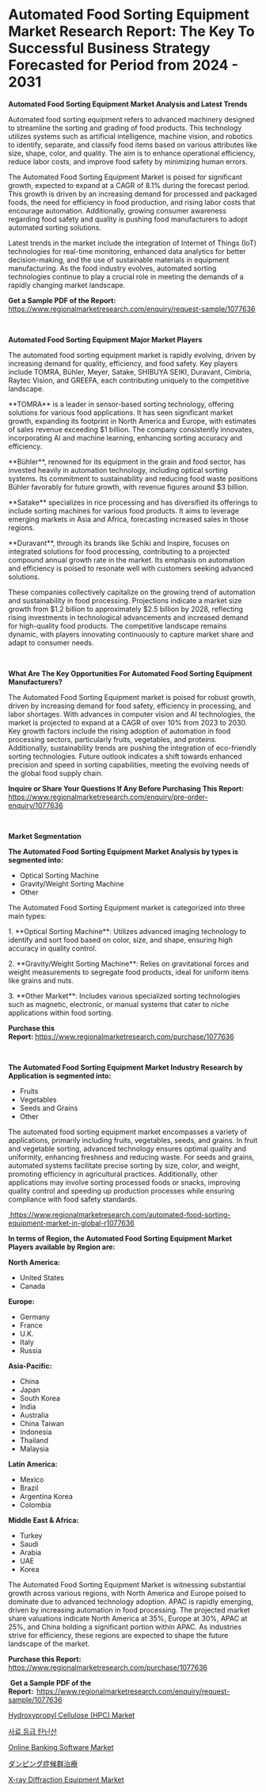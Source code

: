 <p><h1>Automated Food Sorting Equipment Market Research Report: The Key To Successful Business Strategy Forecasted for Period from 2024 - 2031</h1></p><p><strong>Automated Food Sorting Equipment Market Analysis and Latest Trends</strong></p>
<p><p>Automated food sorting equipment refers to advanced machinery designed to streamline the sorting and grading of food products. This technology utilizes systems such as artificial intelligence, machine vision, and robotics to identify, separate, and classify food items based on various attributes like size, shape, color, and quality. The aim is to enhance operational efficiency, reduce labor costs, and improve food safety by minimizing human errors.</p><p>The Automated Food Sorting Equipment Market is poised for significant growth, expected to expand at a CAGR of 8.1% during the forecast period. This growth is driven by an increasing demand for processed and packaged foods, the need for efficiency in food production, and rising labor costs that encourage automation. Additionally, growing consumer awareness regarding food safety and quality is pushing food manufacturers to adopt automated sorting solutions.</p><p>Latest trends in the market include the integration of Internet of Things (IoT) technologies for real-time monitoring, enhanced data analytics for better decision-making, and the use of sustainable materials in equipment manufacturing. As the food industry evolves, automated sorting technologies continue to play a crucial role in meeting the demands of a rapidly changing market landscape.</p></p>
<p><strong>Get a Sample PDF of the Report:&nbsp;</strong> <a href="https://www.regionalmarketresearch.com/enquiry/request-sample/1077636">https://www.regionalmarketresearch.com/enquiry/request-sample/1077636</a></p>
<p>&nbsp;</p>
<p><strong>Automated Food Sorting Equipment Major Market Players</strong></p>
<p><p>The automated food sorting equipment market is rapidly evolving, driven by increasing demand for quality, efficiency, and food safety. Key players include TOMRA, Bühler, Meyer, Satake, SHIBUYA SEIKI, Duravant, Cimbria, Raytec Vision, and GREEFA, each contributing uniquely to the competitive landscape.</p><p>**TOMRA** is a leader in sensor-based sorting technology, offering solutions for various food applications. It has seen significant market growth, expanding its footprint in North America and Europe, with estimates of sales revenue exceeding $1 billion. The company consistently innovates, incorporating AI and machine learning, enhancing sorting accuracy and efficiency.</p><p>**Bühler**, renowned for its equipment in the grain and food sector, has invested heavily in automation technology, including optical sorting systems. Its commitment to sustainability and reducing food waste positions Bühler favorably for future growth, with revenue figures around $3 billion.</p><p>**Satake** specializes in rice processing and has diversified its offerings to include sorting machines for various food products. It aims to leverage emerging markets in Asia and Africa, forecasting increased sales in those regions.</p><p>**Duravant**, through its brands like Schiki and Inspire, focuses on integrated solutions for food processing, contributing to a projected compound annual growth rate in the market. Its emphasis on automation and efficiency is poised to resonate well with customers seeking advanced solutions.</p><p>These companies collectively capitalize on the growing trend of automation and sustainability in food processing. Projections indicate a market size growth from $1.2 billion to approximately $2.5 billion by 2028, reflecting rising investments in technological advancements and increased demand for high-quality food products. The competitive landscape remains dynamic, with players innovating continuously to capture market share and adapt to consumer needs.</p></p>
<p>&nbsp;</p>
<p><strong>What Are The Key Opportunities For Automated Food Sorting Equipment Manufacturers?</strong></p>
<p><p>The Automated Food Sorting Equipment market is poised for robust growth, driven by increasing demand for food safety, efficiency in processing, and labor shortages. With advances in computer vision and AI technologies, the market is projected to expand at a CAGR of over 10% from 2023 to 2030. Key growth factors include the rising adoption of automation in food processing sectors, particularly fruits, vegetables, and proteins. Additionally, sustainability trends are pushing the integration of eco-friendly sorting technologies. Future outlook indicates a shift towards enhanced precision and speed in sorting capabilities, meeting the evolving needs of the global food supply chain.</p></p>
<p><strong>Inquire or Share Your Questions If Any Before Purchasing This Report:</strong> <a href="https://www.regionalmarketresearch.com/enquiry/pre-order-enquiry/1077636">https://www.regionalmarketresearch.com/enquiry/pre-order-enquiry/1077636</a></p>
<p>&nbsp;</p>
<p><strong>Market Segmentation</strong></p>
<p><strong>The Automated Food Sorting Equipment Market Analysis by types is segmented into:</strong></p>
<p><ul><li>Optical Sorting Machine</li><li>Gravity/Weight Sorting Machine</li><li>Other</li></ul></p>
<p><p>The Automated Food Sorting Equipment market is categorized into three main types: </p><p>1. **Optical Sorting Machine**: Utilizes advanced imaging technology to identify and sort food based on color, size, and shape, ensuring high accuracy in quality control. </p><p>2. **Gravity/Weight Sorting Machine**: Relies on gravitational forces and weight measurements to segregate food products, ideal for uniform items like grains and nuts.</p><p>3. **Other Market**: Includes various specialized sorting technologies such as magnetic, electronic, or manual systems that cater to niche applications within food sorting.</p></p>
<p><strong>Purchase this Report:&nbsp;</strong><a href="https://www.regionalmarketresearch.com/purchase/1077636">https://www.regionalmarketresearch.com/purchase/1077636</a></p>
<p>&nbsp;</p>
<p><strong>The Automated Food Sorting Equipment Market Industry Research by Application is segmented into:</strong></p>
<p><ul><li>Fruits</li><li>Vegetables</li><li>Seeds and Grains</li><li>Other</li></ul></p>
<p><p>The automated food sorting equipment market encompasses a variety of applications, primarily including fruits, vegetables, seeds, and grains. In fruit and vegetable sorting, advanced technology ensures optimal quality and uniformity, enhancing freshness and reducing waste. For seeds and grains, automated systems facilitate precise sorting by size, color, and weight, promoting efficiency in agricultural practices. Additionally, other applications may involve sorting processed foods or snacks, improving quality control and speeding up production processes while ensuring compliance with food safety standards.</p></p>
<p><a href="https://www.regionalmarketresearch.com/automated-food-sorting-equipment-market-in-global-r1077636">&nbsp;https://www.regionalmarketresearch.com/automated-food-sorting-equipment-market-in-global-r1077636</a></p>
<p><strong>In terms of Region, the Automated Food Sorting Equipment Market Players available by Region are:</strong></p>
<p>
    <p> <strong> North America: </strong>
        <ul>
            <li>United States</li>
            <li>Canada</li>
        </ul>
        </p> 
    <p> <strong> Europe: </strong>
        <ul>
            <li>Germany</li>
            <li>France</li>
            <li>U.K.</li>
            <li>Italy</li>
            <li>Russia</li>
        </ul>
        </p> 
    <p> <strong> Asia-Pacific: </strong>
        <ul>
            <li>China</li>
            <li>Japan</li>
            <li>South Korea</li>
            <li>India</li>
            <li>Australia</li>
            <li>China Taiwan</li>
            <li>Indonesia</li>
            <li>Thailand</li>
            <li>Malaysia</li>
        </ul>
        </p> 
    <p> <strong> Latin America: </strong>
        <ul>
            <li>Mexico</li>
            <li>Brazil</li>
            <li>Argentina Korea</li>
            <li>Colombia</li>
        </ul>
        </p> 
    <p> <strong> Middle East & Africa: </strong>
        <ul>
            <li>Turkey</li>
            <li>Saudi</li>
            <li>Arabia</li>
            <li>UAE</li>
            <li>Korea</li>
        </ul>
    </p>
    </p>
<p><p>The Automated Food Sorting Equipment Market is witnessing substantial growth across various regions, with North America and Europe poised to dominate due to advanced technology adoption. APAC is rapidly emerging, driven by increasing automation in food processing. The projected market share valuations indicate North America at 35%, Europe at 30%, APAC at 25%, and China holding a significant portion within APAC. As industries strive for efficiency, these regions are expected to shape the future landscape of the market.</p></p>
<p><strong>Purchase this Report: </strong><a href="https://www.regionalmarketresearch.com/purchase/1077636">https://www.regionalmarketresearch.com/purchase/1077636</a></p>
<p>&nbsp;<strong>Get a Sample PDF of the Report:&nbsp;&nbsp;</strong><a href="https://www.regionalmarketresearch.com/enquiry/request-sample/1077636">https://www.regionalmarketresearch.com/enquiry/request-sample/1077636</a></p>
<p><strong></strong></p>
<p><p><a href="https://issuu.com/reportprime-2/docs/hydroxypropyl-cellulose-hpc-market-_c903c575d28364">Hydroxypropyl Cellulose (HPC) Market</a></p><p><a href="https://medium.com/@kavonhansen21/%EC%A7%80%EC%97%AD-%EC%8B%9C%EC%9E%A5%EC%9D%B4-%EB%A8%B9%EC%9D%B4%EC%9A%A9-%ED%83%84%EB%8B%8C%EC%82%B0-%EC%8B%9C%EC%9E%A5-%ED%98%81%EC%8B%A0%EC%97%90-%EC%96%B4%EB%96%BB%EA%B2%8C-%EC%A0%81%EC%9D%91%ED%95%98%EA%B3%A0-%EC%9E%88%EB%8A%94%EA%B0%80-2024%EB%85%84%EB%B6%80%ED%84%B0-2031%EB%85%84%EA%B9%8C%EC%A7%80%EC%9D%98-%EC%A3%BC%EC%9A%94-%EC%8B%9C%EC%9E%A5-%EB%8F%99%ED%96%A5-%EB%B0%8F-%EC%98%88%EC%B8%A1-b97654106a2a?postPublishedType=repub">사료 등급 탄닌산</a></p><p><a href="https://www.linkedin.com/pulse/global-online-banking-software-market-focus-application-end-use-qrfrf?trackingId=BLPKYmsZTQa8EFK6N%2FLlgQ%3D%3D">Online Banking Software Market</a></p><p><a href="https://medium.com/@edwardherrera731/%E3%83%80%E3%83%B3%E3%83%94%E3%83%B3%E3%82%B0%E7%97%87%E5%80%99%E7%BE%A4%E6%B2%BB%E7%99%82%E5%B8%82%E5%A0%B4-%E4%B8%96%E7%95%8C%E5%B8%82%E5%A0%B4%E3%82%B7%E3%82%A7%E3%82%A2%E3%81%A8%E3%83%A9%E3%83%B3%E3%82%AD%E3%83%B3%E3%82%B0-%E5%85%A8%E4%BD%93%E3%81%AE%E5%A3%B2%E4%B8%8A%E3%81%8A%E3%82%88%E3%81%B3%E9%9C%80%E8%A6%81%E4%BA%88%E6%B8%AC-2024-2031-a9bd10353e3a">ダンピング症候群治療</a></p><p><a href="https://github.com/NathanColeman327/Market-Research-Report-List-1/blob/main/x-ray-diffraction-equipment-market.md">X-ray Diffraction Equipment Market</a></p></p>